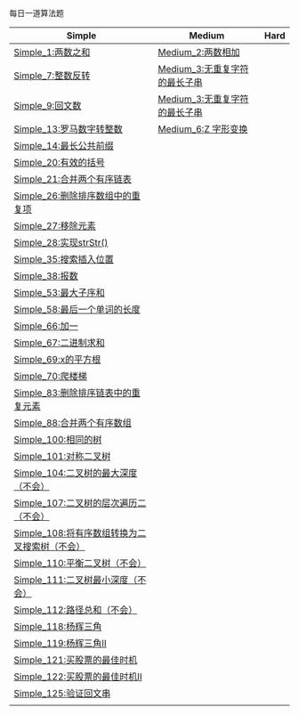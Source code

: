每日一道算法题

| Simple                                                       | Medium                                                | Hard |
| ------------------------------------------------------------ | ----------------------------------------------------- | ---- |
| [Simple_1:两数之和](simple/Simple_1.java)                    | [Medium_2:两数相加](medium/Medium_2.java)             |      |
| [Simple_7:整数反转](simple/Simple_7.java)                    | [Medium_3:无重复字符的最长子串](medium/Medium_3.java) |      |
| [Simple_9:回文数](simple/Simple_9.java)                      | [Medium_3:无重复字符的最长子串](medium/Medium_3.java) |      |
| [Simple_13:罗马数字转整数](simple/Simple_13.java)            | [Medium_6:Z 字形变换](medium/Medium_6.java)           |      |
| [Simple_14:最长公共前缀](simple/Simple_14.java)              |                                                       |      |
| [Simple_20:有效的括号](simple/Simple_20.java)                |                                                       |      |
| [Simple_21:合并两个有序链表](simple/Simple_21.java)          |                                                       |      |
| [Simple_26:删除排序数组中的重复项](simple/Simple_26.java)    |                                                       |      |
| [Simple_27:移除元素](simple/Simple_27.java)                  |                                                       |      |
| [Simple_28:实现strStr()](simple/Simple_28.java)              |                                                       |      |
| [Simple_35:搜索插入位置](simple/Simple_35.java)              |                                                       |      |
| [Simple_38:报数](simple/Simple_38.java)                      |                                                       |      |
| [Simple_53:最大子序和](simple/Simple_53.java)                |                                                       |      |
| [Simple_58:最后一个单词的长度](simple/Simple_58.java)        |                                                       |      |
| [Simple_66:加一](simple/Simple_66.java)                      |                                                       |      |
| [Simple_67:二进制求和](simple/Simple_67.java)                |                                                       |      |
| [Simple_69:x的平方根](simple/Simple_69.java)                 |                                                       |      |
| [Simple_70:爬楼梯](simple/Simple_70.java)                    |                                                       |      |
| [Simple_83:删除排序链表中的重复元素](simple/Simple_83.java)  |                                                       |      |
| [Simple_88:合并两个有序数组](simple/Simple_88.java)          |                                                       |      |
| [Simple_100:相同的树](simple/Simple_100.java)                |                                                       |      |
| [Simple_101:对称二叉树](simple/Simple_101.java)              |                                                       |      |
| [Simple_104:二叉树的最大深度（不会）](simple/Simple_104.java) |                                                       |      |
| [Simple_107:二叉树的层次遍历二（不会）](simple/Simple_107.java) |                                                       |      |
| [Simple_108:将有序数组转换为二叉搜索树（不会）](simple/Simple_108.java) |                                                       |      |
| [Simple_110:平衡二叉树（不会）](simple/Simple_110.java)      |                                                       |      |
| [Simple_111:二叉树最小深度（不会）](simple/Simple_111.java)  |                                                       |      |
| [Simple_112:路径总和（不会）](simple/Simple_112.java)        |                                                       |      |
| [Simple_118:杨辉三角](simple/Simple_118.java)                |                                                       |      |
| [Simple_119:杨辉三角Ⅱ](simple/Simple_119.java)               |                                                       |      |
| [Simple_121:买股票的最佳时机](simple/Simple_121.java)        |                                                       |      |
| [Simple_122:买股票的最佳时机Ⅱ](simple/Simple_122.java)       |                                                       |      |
| [Simple_125:验证回文串](simple/Simple_125.java)              |                                                       |      |
|                                                              |                                                       |      |